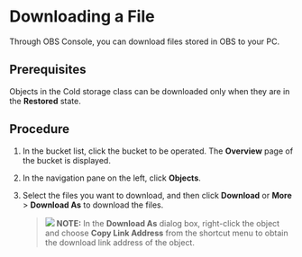 # Downloading a File<a name="obs_03_0308"></a>

Through OBS Console, you can download files stored in OBS to your PC.

## Prerequisites<a name="section36002463144249"></a>

Objects in the Cold storage class can be downloaded only when they are in the  **Restored**  state.

## Procedure<a name="s1ce8503181d64898acc3245208710290"></a>

1.  In the bucket list, click the bucket to be operated. The  **Overview**  page of the bucket is displayed.
2.  In the navigation pane on the left, click  **Objects**.
3.  Select the files you want to download, and then click  **Download**  or  **More**  \>  **Download As**  to download the files.

    >![](public_sys-resources/icon-note.gif) **NOTE:** 
    >In the  **Download As**  dialog box, right-click the object and choose  **Copy Link Address**  from the shortcut menu to obtain the download link address of the object.



